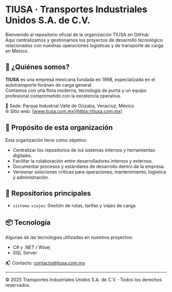 # TIUSA · Transportes Industriales Unidos S.A. de C.V.

Bienvenido al repositorio oficial de la organización TIUSA en GitHub.  
Aquí centralizamos y gestionamos los proyectos de desarrollo tecnológico relacionados con nuestras operaciones logísticas y de transporte de carga en México.

## 🚛 ¿Quiénes somos?

**TIUSA** es una empresa mexicana fundada en 1998, especializada en el autotransporte foráneo de carga general.  
Contamos con una flota moderna, tecnología de punta y un equipo profesional comprometido con la excelencia operativa.

📍 Sede: Parque Industrial Valle de Orizaba, Veracruz, México  
🌐 Sitio web: [www.tiusa.com.mx](https://tiusa.com.mx)

## 🎯 Propósito de esta organización

Esta organización tiene como objetivo:

- Centralizar los repositorios de los sistemas internos y herramientas digitales.
- Facilitar la colaboración entre desarrolladores internos y externos.
- Documentar procesos y estándares de desarrollo dentro de la empresa.
- Versionar soluciones críticas para operaciones, mantenimiento, logística y administración.

## 📁 Repositorios principales

- `sistema-viajes`: Gestión de rutas, tarifas y viajes de carga.

## 📦 Tecnología

Algunas de las tecnologías utilizadas en nuestros proyectos:

- C# y .NET / Wisej
- SQL Server 


📬 Contacto: [contacto@tiusa.com.mx](mailto:sistemas@tiusa.com.mx)

---

© 2025 Transportes Industriales Unidos S.A. de C.V. · Todos los derechos reservados.
